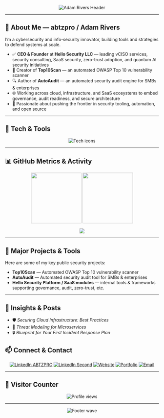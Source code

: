 <p align="center">
  <img src="https://capsule-render.vercel.app/api?type=waving&color=gradient&height=180&section=header&text=Adam%20Rivers%20-%20CEO%20-%20Hello%20Security%20vCISO&fontSize=35&fontAlignY=35&animation=twinkling" alt="Adam Rivers Header" />
</p>

---

## 👋 About Me — abtzpro / Adam Rivers

I’m a cybersecurity and info-security innovator, building tools and strategies to defend systems at scale.  

- ✅ **CEO & Founder** at **Hello Security LLC** — leading vCISO services, security consulting, SaaS security, zero-trust adoption, and quantum AI security initiatives  
- 🔐 Creator of **Top10Scan** — an automated OWASP Top 10 vulnerability scanner  
- 🔍 Author of **AutoAudit** — an automated security audit engine for SMBs & enterprises  
- 🌐 Working across cloud, infrastructure, and SaaS ecosystems to embed governance, audit readiness, and secure architecture  
- 🚀 Passionate about pushing the frontier in security tooling, automation, and open source  

---

## 🧰 Tech & Tools

<p align="center">
  <img src="https://skillicons.dev/icons?i=go,python,js,ts,aws,linux,docker,git,github,kali,graphql" alt="Tech icons" />
</p>

---

## 📊 GitHub Metrics & Activity

<p align="center">
  <img src="https://github-readme-stats.vercel.app/api?username=OfficialAdamRivers&show_icons=true&theme=tokyonight&hide_border=true" height="165" />
  <img src="https://github-readme-streak-stats.herokuapp.com?user=OfficialAdamRivers&theme=tokyonight&hide_border=true" height="165" />
</p>

<p align="center">
  <img src="https://github-readme-activity-graph.vercel.app/graph?username=OfficialAdamRivers&theme=tokyo-night&hide_border=true&bg_color=1a1b27" />
</p>

---

## 🔐 Major Projects & Tools

Here are some of my key public security projects:

- **Top10Scan** — Automated OWASP Top 10 vulnerability scanner  
- **AutoAudit** — Automated security audit tool for SMBs & enterprises  
- **Hello Security Platform / SaaS modules** — internal tools & frameworks supporting governance, audit, zero-trust, etc.  

---

## 📖 Insights & Posts

<!-- BLOG-POST-LIST:START -->
- 🛡 *Securing Cloud Infrastructure: Best Practices*  
- 🧠 *Threat Modeling for Microservices*  
- 🔒 *Blueprint for Your First Incident Response Plan*  
<!-- BLOG-POST-LIST:END -->

## 📫 Connect & Contact

<p align="center">
  <a href="https://www.linkedin.com/in/adam-rivers-abtzpro23"><img src="https://img.shields.io/badge/LinkedIn%20(ABTZPRO)-0A66C2?logo=linkedin&logoColor=white" alt="LinkedIn ABTZPRO" /></a>
  <a href="https://www.linkedin.com/in/adam-rivers-69097a385"><img src="https://img.shields.io/badge/LinkedIn%20(Professional)-0A66C2?logo=linkedin&logoColor=white" alt="LinkedIn Second" /></a>
  <a href="https://officialadamrivers.github.io"><img src="https://img.shields.io/badge/Official%20Site-000000?logo=About.me&logoColor=white" alt="Website" /></a>
  <a href="https://abtzpro.github.io"><img src="https://img.shields.io/badge/Portfolio-000000?logo=vercel&logoColor=white" alt="Portfolio" /></a>
  <a href="mailto:officialadamrivers@gmail.com"><img src="https://img.shields.io/badge/Email–Me-D14836?logo=gmail&logoColor=white" alt="Email" /></a>
</p>

---

## 👀 Visitor Counter

<p align="center">
  <img src="https://komarev.com/ghpvc/?username=OfficialAdamRivers&label=Profile%20Views&color=0e75b6&style=flat" alt="Profile views" />
</p>

---

<p align="center">
  <img src="https://capsule-render.vercel.app/api?type=waving&color=gradient&height=120&section=footer" alt="Footer wave" />
</p>
